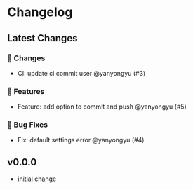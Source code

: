 # Changelog

## Latest Changes

### 💫 Changes

- CI: update ci commit user @yanyongyu (#3)

### 🚀 Features

- Feature: add option to commit and push @yanyongyu (#5)

### 🐛 Bug Fixes

- Fix: default settings error @yanyongyu (#4)

## v0.0.0

- initial change
